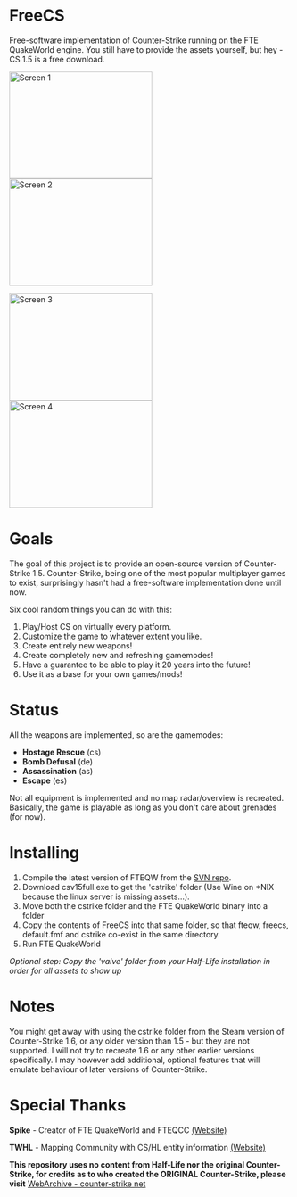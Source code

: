 # FreeCS
Free-software implementation of Counter-Strike running on the FTE QuakeWorld engine.
You still have to provide the assets yourself, but hey - CS 1.5 is a free download.

<img src="https://icculus.org/~marco/opencs/screenshots/fte-20170113225215-0.png" alt="Screen 1" width="256" height="192"> <img src="https://icculus.org/~marco/opencs/screenshots/fte-20170113225158-0.png" alt="Screen 2" width="256" height="192">

<img src="https://icculus.org/~marco/opencs/screenshots/fte-20170113225827-0.png" alt="Screen 3" width="256" height="192"> <img src="https://icculus.org/~marco/opencs/screenshots/fte-20170113225528-0.png" alt="Screen 4" width="256" height="192">

# Goals
The goal of this project is to provide an open-source version of Counter-Strike 1.5.
Counter-Strike, being one of the most popular multiplayer games to exist, surprisingly hasn't had
a free-software implementation done until now. 

Six cool random things you can do with this:

1. Play/Host CS on virtually every platform.
2. Customize the game to whatever extent you like.
3. Create entirely new weapons!
4. Create completely new and refreshing gamemodes!
5. Have a guarantee to be able to play it 20 years into the future!
6. Use it as a base for your own games/mods!

# Status
All the weapons are implemented, so are the gamemodes: 
- **Hostage Rescue** (cs)
- **Bomb Defusal** (de)
- **Assassination** (as)
- **Escape** (es)

Not all equipment is implemented and no map radar/overview is recreated.
Basically, the game is playable as long as you don't care about grenades (for now).

# Installing
1. Compile the latest version of FTEQW from the [SVN repo](https://sourceforge.net/projects/fteqw/).
2. Download csv15full.exe to get the 'cstrike' folder (Use Wine on *NIX because the linux server is missing assets...).
3. Move both the cstrike folder and the FTE QuakeWorld binary into a folder
4. Copy the contents of FreeCS into that same folder, so that fteqw, freecs, default.fmf and cstrike co-exist in the same directory.
5. Run FTE QuakeWorld

*Optional step: Copy the 'valve' folder from your Half-Life installation in order for all assets to show up*

# Notes
You might get away with using the cstrike folder from the Steam version of Counter-Strike 1.6, or any older version
than 1.5 - but they are not supported. I will not try to recreate 1.6 or any other earlier versions specifically.
I may however add additional, optional features that will emulate behaviour of later versions of Counter-Strike.

# Special Thanks
**Spike** - Creator of FTE QuakeWorld and FTEQCC [(Website)](http://fte.triptohell.info/)

**TWHL** - Mapping Community with CS/HL entity information [(Website)](http://twhl.info)

**This repository uses no content from Half-Life nor the original Counter-Strike, for credits
as to who created the ORIGINAL Counter-Strike, please visit** [WebArchive - counter-strike net](http://web.archive.org/web/20021016230745/http://counter-strike.net/csteam.html)
